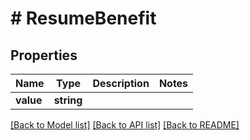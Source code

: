 # # ResumeBenefit

## Properties

Name | Type | Description | Notes
------------ | ------------- | ------------- | -------------
**value** | **string** |  |

[[Back to Model list]](../../README.md#models) [[Back to API list]](../../README.md#endpoints) [[Back to README]](../../README.md)
